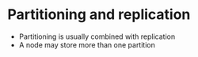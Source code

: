 # Partitioning and replication
-   Partitioning is usually combined with replication
-   A  node  may  store  more  than  one  partition